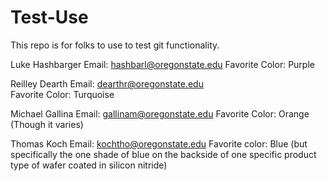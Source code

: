 # Test-Use
This repo is for folks to use to test git functionality.

Luke Hashbarger
Email: hashbarl@oregonstate.edu
Favorite Color: Purple

Reilley Dearth
Email: dearthr@oregonstate.edu  
Favorite Color: Turquoise

Michael Gallina
Email: gallinam@oregonstate.edu
Favorite Color: Orange (Though it varies)


Thomas Koch
Email: kochtho@oregonstate.edu
Favorite color: Blue (but specifically the one shade of blue on the backside of one specific product type of wafer coated in silicon nitride)
